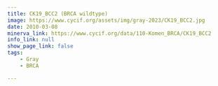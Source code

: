 ```yaml
---
title: CK19_BCC2 (BRCA wildtype)
image: https://www.cycif.org/assets/img/gray-2023/CK19_BCC2.jpg
date: 2010-03-08
minerva_link: https://www.cycif.org/data/110-Komen_BRCA/CK19_BCC2
info_link: null
show_page_link: false
tags:
    - Gray
    - BRCA

---
```

